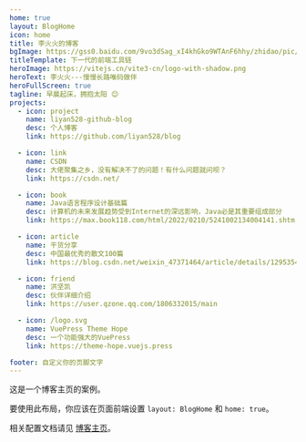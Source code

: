 ```yaml
---
home: true
layout: BlogHome
icon: home
title: 李火火的博客
bgImage: https://gss0.baidu.com/9vo3dSag_xI4khGko9WTAnF6hhy/zhidao/pic/item/a8773912b31bb051b9ae454f307adab44bede0cb.jpg
titleTemplate: 下一代的前端工具链
heroImage: https://vitejs.cn/vite3-cn/logo-with-shadow.png
heroText: 李火火---慢慢长路唯码做伴
heroFullScreen: true
tagline: 早晨起床，拥抱太阳 😊
projects:
  - icon: project
    name: liyan528-github-blog
    desc: 个人博客
    link: https://github.com/liyan528/blog

  - icon: link
    name: CSDN
    desc: 大佬聚集之乡，没有解决不了的问题！有什么问题就问呗？
    link: https://csdn.net/

  - icon: book
    name: Java语言程序设计基础篇
    desc: 计算机的未来发展趋势受到Internet的深远影响，Java必是其重要组成部分
    link: https://max.book118.com/html/2022/0210/5241002134004141.shtm

  - icon: article
    name: 干货分享
    desc: 中国最优秀的散文100篇
    link: https://blog.csdn.net/weixin_47371464/article/details/129535475?ops_request_misc=&request_id=&biz_id=102&utm_term=%E4%BC%98%E7%A7%80%E6%96%87%E7%AB%A0&utm_medium=distribute.pc_search_result.none-task-blog-2~all~sobaiduweb~default-0-129535475.142^v88^koosearch_v1,239^v2^insert_chatgpt&spm=1018.2226.3001.4187

  - icon: friend
    name: 洪坚凯
    desc: 伙伴详细介绍
    link: https://user.qzone.qq.com/1806332015/main

  - icon: /logo.svg
    name: VuePress Theme Hope
    desc: 一个功能强大的VuePress
    link: https://theme-hope.vuejs.press

footer: 自定义你的页脚文字
---
```


这是一个博客主页的案例。

要使用此布局，你应该在页面前端设置 `layout: BlogHome` 和 `home: true`。

相关配置文档请见 [博客主页](https://theme-hope.vuejs.press/zh/guide/blog/home/)。

